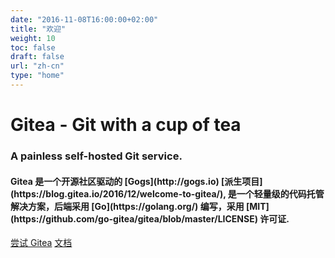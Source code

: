 ```yaml
---
date: "2016-11-08T16:00:00+02:00"
title: "欢迎"
weight: 10
toc: false
draft: false
url: "zh-cn"
type: "home"
---
```

<h1 class="title is-1">Gitea - Git with a cup of tea</h1>
<h3 class="subtitle is-3">A painless self-hosted Git service.</h3>
<h4 class="subtitle">
    Gitea 是一个开源社区驱动的 [Gogs](http://gogs.io) [派生项目](https://blog.gitea.io/2016/12/welcome-to-gitea/),
	是一个轻量级的代码托管解决方案，后端采用 [Go](https://golang.org/) 编写，采用 
	[MIT](https://github.com/go-gitea/gitea/blob/master/LICENSE) 许可证.
</h4>

<div class="container">
<a class="button is-success is-large" href="https://try.gitea.io" target="_blank">尝试 Gitea</a>
<a class="button is-light is-large" href="https://docs.gitea.io">文档</a>
</div>